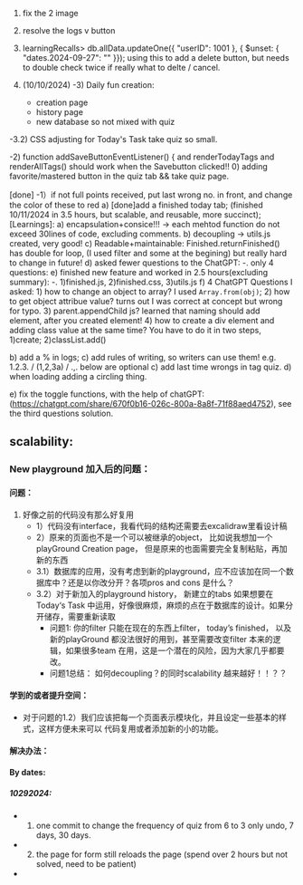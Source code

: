 1. fix the 2 image
2. resolve the logs v button 
3. learningRecalls> db.allData.updateOne({ "userID": 1001 }, { $unset: { "dates.2024-09-27": "" }}); using this to add a delete button, but needs to double check twice if really what to delte / cancel.


4. (10/10/2024) 
-3) Daily fun creation: 
    - creation page
    - history page
    - new database so not mixed with quiz

-3.2) CSS adjusting for Today's Task take quiz so small.

-2) function addSaveButtonEventListener() { and renderTodayTags and renderAllTags() should work when the Savebutton clicked!!
0) adding favorite/mastered button in the quiz tab && take quiz page.


[done] -1）if not full points received, put last wrong no. in front, and change the color of these to red
a) [done]add a finished today tab; (finished 10/11/2024 in 3.5 hours, but scalable, and reusable, more succinct);
[Learnings]:
    a)  encapsulation+consice!!! -> each mehtod function do not exceed 30lines of code, excluding comments. 
    b) decoupling -> utils.js created, very good!
    c) Readable+maintainable: Finished.returnFinished() has double for loop, (I used filter and some at the begining) but really hard to change in future!
    d) asked fewer questions to the ChatGPT: 
        -. only 4 questions: 
    e) finished new feature and worked in 2.5 hours(excluding summary): 
        -. 1)finished.js, 2)finished.css, 3)utils.js
    f) 4 ChatGPT Questions I asked: 
        1) how to change an object to array? I used `Array.from(obj)`;
        2) how to get object attribue value? turns out I was correct at concept but wrong for typo.
        3) parent.appendChild js? learned that naming should add element, after you created element!
        4) how to create a div element and adding class value at the same time? You have to do it in two steps, 1)create; 2)classList.add()

b) add a % in logs; 
c) add rules of writing, so writers can use them! e.g. 1.2.3. / (1,2,3a) / .,.
below are optional
c) add last time wrongs in tag quiz.
d) when loading adding a circling thing.


e) fix the toggle functions, with the help of chatGPT: (https://chatgpt.com/share/670f0b16-026c-800a-8a8f-71f88aed4752), see the third questions solution. 


## scalability: 

### New playground 加入后的问题： 
#### 问题：
1. 好像之前的代码没有那么好复用
    - 1）代码没有interface，我看代码的结构还需要去excalidraw里看设计稿
    - 2）原来的页面也不是一个可以被继承的object， 比如说我想加一个playGround Creation page，
    但是原来的也面需要完全复制粘贴，再加新的东西
    - 3.1）数据库的应用，没有考虑到新的playground，应不应该加在同一个数据库中？还是以你改分开？各项pros and cons 是什么？
    - 3.2）对于新加入的playground history， 新建立的tabs 如果想要在Today‘s Task 中运用，好像很麻烦，麻烦的点在于数据库的设计。如果分开储存，需要重新读取
        - 问题1: 你的filter 只能在现在的东西上filter， today’s finished， 以及新的playGround 都没法很好的用到，甚至需要改变filter 本来的逻辑，如果很多team 在用，这是一个潜在的风险，因为大家几乎都要改。
        - 问题1总结： 如何decoupling？的同时scalability 越来越好！！？？
        

#### 学到的或者提升空间：
- 对于问题的1.2）我们应该把每一个页面表示模块化，并且设定一些基本的样式，这样方便未来可以
代码复用或者添加新的小的功能。


#### 解决办法：



#### By dates: 
##### 10292024: 
- 1. one commit to change the frequency of quiz from 6 to 3 only undo, 7 days, 30 days.
- 2. the page for form still reloads the page (spend over 2 hours but not solved, need to be patient)
- 